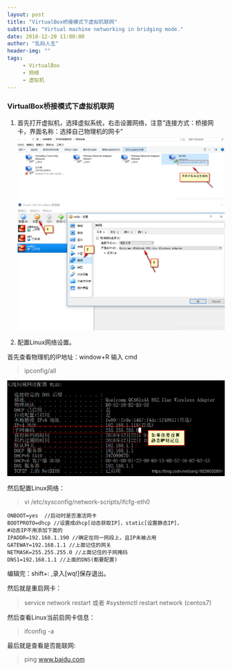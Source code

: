 ```yaml
---
layout: post
title: "VirtualBox桥接模式下虚拟机联网"
subtitile: "Virtual machine networking in bridging mode."
date: 2018-12-20 11:00:00
author: "乱码人生"
header-img: ""
tags:
     - VirtualBox
     - 网络
     - 虚拟机
---
```

### VirtualBox桥接模式下虚拟机联网

1. 首先打开虚拟机，选择虚拟系统，右击设置网络，注意“连接方式：桥接网卡，界面名称：选择自己物理机的网卡”
    ![在这里插入图片描述](../img/in-post/2018-12-21-VirtualBox_bridgepattern_networking/1.png)
    ![在这里插入图片描述](../img/in-post/2018-12-21-VirtualBox_bridgepattern_networking/2.png)


2. 配置Linux网络设置。

首先查看物理机的IP地址：window+R 输入 cmd
>ipconfig/all

![在这里插入图片描述](../img/in-post/2018-12-21-VirtualBox_bridgepattern_networking/3.png)

然后配置Linux网络：

>vi /etc/sysconfig/network-scripts/ifcfg-eth0

    ONBOOT=yes  //启动时是否激活网卡
    BOOTPROTO=dhcp //设置成dhcp[动态获取IP]，static[设置静态IP]，
    #动态IP不用添加下面的
    IPADDR=192.168.1.190 //确定在同一网段上，且IP未被占用
    GATEWAY=192.168.1.1 //上面记住的网关
    NETMASK=255.255.255.0 //上面记住的子网掩码
    DNS1=192.168.1.1 //上面的DNS(都要配置)

编辑完：shift+:  ,录入[wq!]保存退出。

然后就是重启网卡：

>service network restart 或者 #systemctl restart network (centos7)

然后查看Linux当前启网卡信息：
>ifconfig -a 

最后就是查看是否能联网:

>ping www.baidu.com 